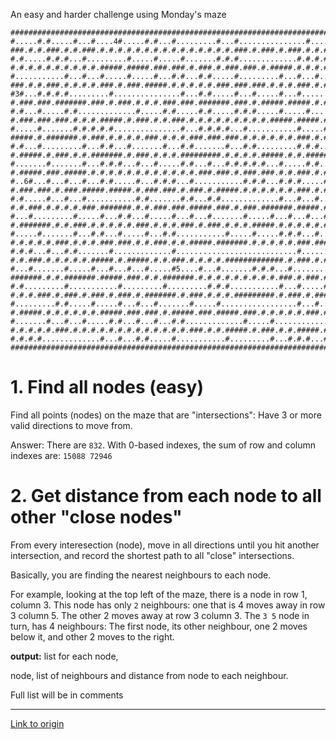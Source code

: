 An easy and harder challenge using Monday's maze    

    ###################################################################################################################################################################################
    #.....#.#.....#...#....4#.....#.#...#.........#...#...............#...................#...#.#...........#.#...........#.#.#.#.........#.#.......#...#...........#.....#...#7..#.#.#
    ###.#.#.###.#.#.###.#.#.#.#.#.#.#.#.#.#.#.#.#.#.#.###.#.###.#.###.#.#.#.###.###.#.#####.###.#.#.###.#.#.#.#.#.#.#.#.#.#.#.#.###.#####.#.#.#.#.#####.#.#.#.###.#.#.#.#.#####.#.#.#.#
    #.#.....#.#.#...#.........#.....#.....#.......#.#.#.............#.#.#.#.....#.#.......#.....#.........#...#.......#.....#.#.#.............#...........#.#.....#.#.....#.......#.#.#
    #.#.#.#.#.#.#.#.#.#.#####.#####.###.###.#.###.#.###.###.#.#####.#.#.#.#.#.###.#.#.###.#.#.#.#.###.#########.###########.#.#.###.#.#.###.###.#.###.###.#.#.#####.#.###.#.#####.#.###
    #...........#...#...#.....#.....#...#.#...#.#.....#.........#...#...#.....#.....#.#.#...#...#...#...#.....#.......#...#...#...............#...#...#.............#.....#.#.....#...#
    ###.#.#.###.#.#.#.#.###.#.###.#####.#.#.#.#.#.###.###.###.#.#.#.###.#.#.#.#.###.#.#.#.###.#####.#########.#.#.#.#.#.###.#.#.#.#.#####.#.#.#.#.###.#.#.#.#.#.#.#.#####.#.###.#.#.#.#
    #3#...#.#.#.#.........#...............#...#.#.....#...#.....#...#.......#...#.....#.#.#...#.....#...#.....#.#.#.....#.....#...........#.#.#.#.....#.#.........#.#...#.#.#.#...#...#
    #.###.###.#######.###.#.###.#.#.#.###.###.#######.###.#.#####.#####.#.#.#.#.#######.###.###.###.###.###.#.#########.#.#.#.#.#.#####.###.#.###.#.###.#.#####.###.###.###.#.#.#.###.#
    #.#...#.....#.#.............#.....#.#.....#.#.....#.#.#.....#.....#.......#.....#.................#...........#...#.#.....#...#.....#...#.......#.#.....#...#...#.#.#...#...#...#.#
    #.###.###.###.#.#.#.#####.#.###.#.#.###.#.#.#.#.#.#.#.#.#.#####.#####.#.#.#.#.#.#.###########.#.#.#.#.#.###.#.#.#.#.#.#.#.#.#.###.#.#.#####.#####.#.###.#.#.#.#.#.#.#####.#.###.#.#
    #.....#.......#.#.#.#.#...............#...#.#.#.#...#...........#.....#.#...#.................#...#.#.#...#.............#...#.........#...............#...#.#.#.....#.....#.....#.#
    #####.#.#######.#.###.#.#.#.#.###.#.#.#.###.###.###.#.#.#.#.#.#.###.#.#.#.#.#######.###.#.###.#.#.#.###.#.#.###.###.#.#.#.#.#####.#####.#.###.#####.###.#.#.#####.#.#.#####.#.#.#.#
    #.#...#.........#...#.#...#.......#...#.#.......#...#.#.........#.#.#...#.#.#.#.........#.#.#.......#...#...#...#.#...#.......#...#.....#...#...#.#...#...#...#...........#...#.#.#
    #.#####.#.###.#.#.#######.#.###.#.#.#.#########.#.#.#.#.#####.#.#.#######.#.#.###########.#.#########.###.#.#.#.#.###.#.#.###.#########.#.#.#.###.#.#.###.#.#.###.#####.#.###.#.#.#
    #.......#.......#...#.#.#...#...#.....#.#...#...#.#.#.#.#...#.....#.#...#...#.............#.......#.......#...#.#.............#.......#.....#...#...#.#.....#.............#...#.#.#
    #.#####.###.#####.#.#.#.#.#.#.#.#.#.#.#.#.###.###.#.###.###.#.#.###.#.#.#.#.###.#.###.#.#.#.#.#.#.#.#######.#.#.###.#.#.#.#.###.#.###.###.#####.#.#.#.#.#####.###.#.###.#####.###.#
    #..6#...#...#...#...#.#.....#...#.#.#...#...........#.#.#...#.#.#.....#.....#.#.#.....#.......#.................#.#.....#.#.........#...#...#...........#.#2....#.#.......#.#.#.#.#
    #.###.###.#.###.#####.#####.#.###.###.#.###.#.#####.#.#.#.#.#.#.###.#.#.#.#.#.#.#.#.#.#.###.#######.#.#.#.#.#####.#.#.#######.###.#####.###.#####.#####.#.#####.###.#######.###.###
    #.#.....#...#...#...........#.#.......#.#...#.#.............#...#...#.....#...#.....#.......#.......#.......#...#...#.......#...#.......#.#...#...#.........#...#...#...#.......#.#
    #.#.###.#.#.#.#.###.#######.#.#.###.###.#####.###.#.###.#######.#####.#####.#.#####.#.###.#.#.#.#.#####.###.#.#.#.#.#.#.#.#.#############.###.#.#.#.###.#.#.###.#.#.#.#.#####.#.#.#
    #...#.........#.....#...#.#...#.....#...#...#.......#.....#...#...#...#...#.............#.#...#.............#.....#...#.#.#.......#.....#.....#.....#...........#...#...#.....#...#
    #.#######.#.#.###.#.#.#.#.#.###.#.#.#.###.#.###.#.#.#.#####.#.#.#.#.#.#.#.#.#####.#####.#####.#.#######.###.#.#.###.#.###.#.#.#.#.#.###.#.#.###.#.#.#######.###.#.###.#.#.#.#.###.#
    #.....#.......#...#.#...#.....#...#.#...........#.....#.....#.#.#...#.....#.................#.........#.#.......#...........#...#...#.......#0#...#.....#.......#.#...........#...#
    #.#.#.#.#.###.#.#.#.###.###.#.#.###.#.#.#####.#######.#.#.#.#.#.###.###.###.#.#####.###.#####.#.#.###.###.###.###.#####.###.#.#.#.#.#.###.#.#.#.#.#.###.#.###.#.#.#.#.#.#.#####.###
    #.#.#...#...#.#.......#.............#...........................#.......#...........#.#...#...#.#...#.....#...#.#.#.#.#.#.......#.#...#...#...#...............#.......#.....#.....#
    #.#.###.#.#.#.#.#.#####.#.#####.#.#.###.#.#.#.#.#############.#.###.#.#.#.#.#####.#.#.###.#.###.#.#.#######.###.#.#.#.#.#.###.#.#####.#.###.###.#######.#.###.#####.#.#.#.#######.#
    #...#.......#.....#...#...#...#.....#5....#...#.......#.#.#...#...........#.#.......#.#...#.#.......#.#.#...#...#.....#.............#...#...#.....#.................#.....#.#...#.#
    #######.#.#.#######.#####.###.#.#.#######.#.#.#.#.#.#.#.#.#.###.#.###.#.#.#.###.###.#.#.#.###.#.###.#.#.###.#.###.#####.###.#######.#.#.#.#.#.#.#.#########.###.#.#.#.#.#.#.#.#.###
    #.#.........#...........#.........#.........#.#.#...........#...#.....#...................#...........#...#...#...#.#.......#...#.....#.#.#.....#.#.............#.........#.#...#.#
    #.#.#.###.#.###.#.###.#.###.#.#######.#.###.#.#.#.#########.#.###.#.#####.###.#.#.###.#.#.#.###.#.#####.###.#.###.#.#.###.#.#.#.#.#.#.#.#.###.#.#.###.#.#####.#.#.#######.#.#####.#
    #.........#.#.....#.....#...#...#.......#.....#.................#...#...#.....#...#...#.#.#.#...#...........#.#.....#.#.....#...#.#...#.......#.........#.....#.....#.......#...#.#
    #.#####.#.#.#.#.#.#.#####.###.###.#.#####.###.#####.###.#.#.#.#.#.###.#.#.#.#.#.#####.###.###.#.#.#.#.#.###.#.#.#.#.#.#.#.#####.#.#.#.#.#.#########.#.#.#.###.#.###.#.#.#.#.#.#.###
    #.......#...#...#.....#.#...#...#...#.#.............#.....#.............#.#.......#.......#...#...#...#.....#.......#...#...........#.#...#.#.......#...........#.#.....#.....#...#
    #.#.#.#.#.###.#.#.#.#.#.#.#.#.#.#.#.#.#.###.#.#.#####.#.###.#.#.#####.#.#.#.#####.#.#.###.###.#.#.#.#.#.#.#.#####.#.#.#####.###.###.###.###.#.#.#.#.#.#.#########.#####.#.#.#.#.#.#
    #.#.#.#.............#...#...#.#.....#...........#.........#...#.#.#...#.#.........#.........#.........#.....#.........#...#...#...#..1#.....#.#.#...#.#.....#...#...........#.....#
    ###################################################################################################################################################################################
    

# 1. Find all nodes (easy)

Find all points (nodes) on the maze that are "intersections":  Have 3 or more valid directions to move from.

Answer:  There are `832`.  With 0-based indexes, the sum of row and column indexes are: `15088 72946`

# 2.  Get distance from each node to all other "close nodes"

From every interesection (node), move in all directions until you hit another intersection, and record the shortest path to all "close" intersections.

Basically, you are finding the nearest neighbours to each node.

For example, looking at the top left of the maze, there is a node in row 1, column 3.  This node has only `2` neighbours: one that is 4 moves away in row 3 column 5.  The other 2 moves away at row 3 column 3.  The `3 5` node in turn, has 4 neighbours:  The first node, its other neighbour, one 2 moves below it, and other 2 moves to the right.

**output:** list for each node,

node, list of neighbours and distance from node to each neighbour.  


Full list will be in comments

---

[Link to origin](https://www.reddit.com/r/dailyprogrammer/5nciz5)